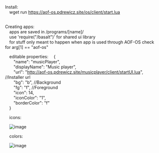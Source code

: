 Install:<br />
&emsp;wget run https://aof-os.pdrewicz.site/os/client/start.lua<br /><br />

Creating apps:<br />
  &emsp;apps are saved in /programs/[name]/<br />
  &emsp;use 'require("/basalt")' for shared ui library<br />
  &emsp;for stuff only meant to happen when app is used through AOF-OS check for arg[1] == "aof-os"<br />

  &emsp;editable properties:
    &emsp;{<br />
        &emsp;&emsp;"name": "musicPlayer",<br />
        &emsp;&emsp;"displayName": "Music player",<br />
        &emsp;&emsp;"url": "http://aof-os.pdrewicz.site/musicplayer/client/startUI.lua",  //Installer url<br />
        &emsp;&emsp;"bg": "b",  //Background<br />
        &emsp;&emsp;"fg": "f",  //Foreground<br />
        &emsp;&emsp;"icon": 14,<br />
        &emsp;&emsp;"iconColor": "1",<br />
        &emsp;&emsp;"borderColor": "f"<br />
    &emsp;}

  &emsp;icons:
  
  &emsp;![image](https://github.com/Pdrewicz/AOF-OS/assets/106173218/cced3426-6041-4a43-9787-96839327b354)

  &emsp;colors:

  &emsp;![image](https://github.com/Pdrewicz/AOF-OS/assets/106173218/b249ab63-ea7a-4410-a652-c54760ba806e)




